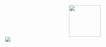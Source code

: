 <div id="header" align="center">
  <img src="https://i.giphy.com/media/v1.Y2lkPTc5MGI3NjExM3JxaHJuODNsaWkwamd5cGdmZGxtc3gzY25pMDJ2bjk1aGk4YnR5YiZlcD12MV9pbnRlcm5hbF9naWZfYnlfaWQmY3Q9Zw/bGgsc5mWoryfgKBx1u/giphy.gif" width="100"/>
</div>
<div id="badges">
 
  <a href="www.t.me.snowdiamonds">
    <img src="https://img.shields.io/badge/Telegram-blue?logo=telegram&logoColor=white&style=for-the-badge"/>
    <div id="header" align="center">
  </a>
 
</div>
